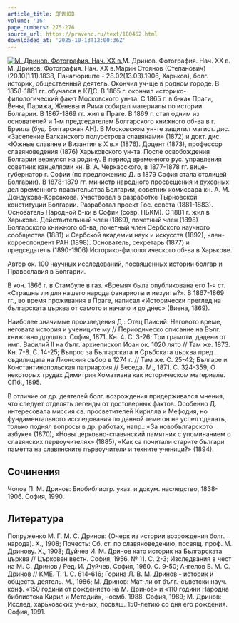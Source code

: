 ```yaml
---
article_title: ДРИНОВ
volume: '16'
page_numbers: 275-276
source_url: https://pravenc.ru/text/180462.html
downloaded_at: '2025-10-13T12:00:36Z'
---
```


[![М. Дринов. Фотография. Нач. ХХ в.](https://pravenc.ru/data/651/485/1234/i200.jpg "Кликните для увеличения картинки")](https://pravenc.ru/data/651/485/1234/i400.jpg)М. Дринов. Фотография. Нач. ХХ в.  
М. Дринов. Фотография. Нач. ХХ в.Марин Стоянов (Степанович) (20.10(1.11).1838, Панагюриште - 28.02(13.03).1906, Харьков), болг. историк, общественный деятель. Окончил уч-ще в родном городе. В 1858-1861 гг. обучался в КДС. В 1865 г. окончил историко-филологический фак-т Московского ун-та. С 1865 г. в б-ках Праги, Вены, Парижа, Женевы и Рима собирал материалы по истории Болгарии. В 1867-1869 гг. жил в Праге. В 1869 г. стал одним из основателей и 1-м председателем Болгарского книжного об-ва в г. Брэила (буд. Болгарская АН). В Московском ун-те защитил магист. дис. «Заселение Балканского полуострова славянами» (1872) и докт. дис. «Южные славяне и Византия в Х в.» (1876). Доцент (1873), профессор славяноведения (1876) Харьковского ун-та. После освобождения Болгарии вернулся на родину. В период временного рус. управления советник канцелярии кн. В. А. Черкасского, в 1877-1878 гг. вице-губернатор г. Софии (по предложению Д. в 1879 София стала столицей Болгарии). В 1878-1879 гг. министр народного просвещения и духовных дел временного правительства Болгарии, советник комиссара кн. А. М. Дондукова-Корсакова. Участвовал в разработке Тырновской конституции Болгарии. Разработал проект Гос. совета (1881-1883). Основатель Народной б-ки в Софии (совр. НБКМ). С 1881 г. жил в Харькове. Действительный член (1869), почетный член (1898) Болгарского книжного об-ва, почетный член Сербского научного сообщества (1881) и Сербской академии наук и искусств (1892), член-корреспондент РАН (1898). Основатель, секретарь (1877) и председатель (1890-1906) Историко-филологического об-ва в Харькове.

Автор ок. 100 научных исследований, посвященных истории болгар и Православия в Болгарии.

В кон. 1866 г. в Стамбуле в газ. «Время» была опубликована его 1-я ст. «Страшны ли для нашего народа фанариоты и иезуиты?». В 1867-1869 гг., во время проживания в Праге, написал «Исторически преглед на българската църква от самото и начало и до днес» (Виена, 1869).

Наиболее значимые произведения Д.: Отец Паисий: Неговото време, неговата история и учениците му // Периодическо списание на Бълг. книжовно друштво. София, 1871. Кн. 4. С. 3-26; Три грамоти, дадени от имп. Василий II на бълг. архиепископ Йоан ок. 1020 лято // Там же. 1873. Кн. 7-8. С. 14-25; Въпрос за Българската и Сръбската църква пред съдилищата на Лионския събор в 1274 г. // Там же. С. 25-42; Българе и Константинопольская патриархия // Беседа. М., 1871. С. 324-359; О некоторых трудах Димитрия Хоматиана как историческом материале. СПб., 1895.

В отличие от др. деятелей болг. возрождения придерживался мнения, что следует отделять легенды от достоверных фактов. Особенно Д. интересовала миссия св. просветителей Кирилла и Мефодия, но фундаментального исследования по данной теме он не успел сделать, только поднял вопросы в др. работах, напр.: «За новобългарското азбуке» (1870), «Новы церковно-славянский памятник с упоминанием о славянских первоучителях» (1885), «Как са почитали старите българи паметта на славянските първоучители и техните ученици?» (1894).

## Сочинения

Чолов П. М. Дринов: Биобиблиогр. указ. и докум. наследство, 1838-1906. София, 1990.

## Литература

Попруженко М. Г. М. С. Дринов: (Очерк из истории возрождения болг. народа). Х., 1908; Почесть: Сб. ст. по славяноведению, посвящ. проф. М. Дринову. Х., 1908; Дуйчев И. М. Дринов като историк на Българската църква // Църковен вестн. София, 1956. № 11. С. 2-3; Изследвания в чест на М. С. Дринов / Ред. И. Дуйчев. София, 1960. С. 9-50; Ангелов Б. М. С. Дринов // КМЕ. Т. 1. C. 614-616; Горина Л. В. М. Дринов - историк и обществ. деятель. М., 1986; М. Дринов: Мат-ли от бълг.-съветски науч. конф. «150 години от рождението на М. Дринов» и «110 години Народна библиотека Кирил и Методий», ноемб. 1988. София, 1989; М. Дринов: Исслед. харьковских ученых, посвящ. 150-летию со дня его рождения. София, 1991.

